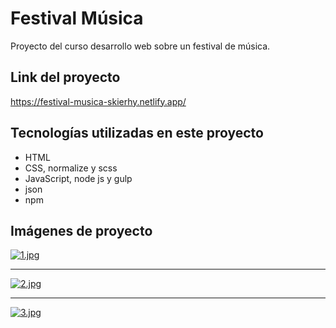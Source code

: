 # Festival Música

Proyecto del curso desarrollo web sobre un festival de música.

## Link del proyecto

<https://festival-musica-skierhy.netlify.app/>

## Tecnologías utilizadas en este proyecto

-   HTML
-   CSS, normalize y scss
-   JavaScript, node js y gulp
-   json
-   npm

## Imágenes de proyecto

[![1.jpg](https://i.postimg.cc/DwXyWZ4K/1.jpg)](https://postimg.cc/w19dZ9kW)

---

[![2.jpg](https://i.postimg.cc/Pxhm30nP/2.jpg)](https://postimg.cc/XZHGXHJb)

---

[![3.jpg](https://i.postimg.cc/hGCdsvs3/3.jpg)](https://postimg.cc/8F6cP1qh)
